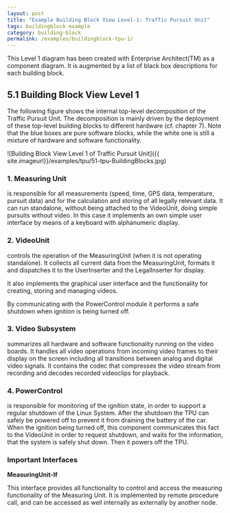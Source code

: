 ```yaml
---
layout: post
title: "Example Building Block View Level-1: Traffic Pursuit Unit"
tags: buildingblock example 
category: building-block
permalink: /examples/buildingblock-tpu-1/
---
```



<div class="arc42-example">
This Level 1 diagram has been created with Enterprise Architect(TM) as a component diagram. It is augmented by a list of black box descriptions for each building block. 
</div>

## 5.1 Building Block View Level 1
The following figure shows the internal top-level decomposition of the Traffic Pursuit Unit. The decomposition is mainly driven by the deployment of these top-level building blocks to different hardware (cf. chapter 7). Note that the blue boxes are pure software blocks, while the white one is still a mixture of hardware and software functionality.

![Building Block View Level 1 of Traffic Pursuit Unit]({{ site.imageurl}}/examples/tpu/51-tpu-BuildingBlocks.jpg)

### 1. Measuring Unit

is responsible for all measurements (speed, time, GPS data, temperature, pursuit data) and for the calculation and storing of all legally relevant data.
It can run standalone, without being attached to the VideoUnit, doing simple pursuits without video. In this case it implements an own simple user interface by means of a keyboard with alphanumeric display.

### 2. VideoUnit

controls the operation of the MeasuringUnit (when it is not operating standalone). It collects all current data from the MeasuringUnit, formats it and dispatches it to the UserInserter and the LegalInserter for display.

It also implements the graphical user interface and the functionality for creating, storing and managing videos.

By communicating with the PowerControl module it performs a safe shutdown when ignition is being turned off.

### 3. Video Subsystem

summarizes all hardware and software functionality running on the video boards. It handles all video operations from incoming video frames to their display on the screen including all transitions between analog and digital video signals. It contains the codec that compresses the video stream from recording and decodes recorded videoclips for playback.
 
### 4. PowerControl


is responsible for monitoring of the ignition state, in order to support a regular shutdown of the Linux System. After the shutdown the TPU can safely be powered off to prevent it from draining the battery of the car.  When the ignition being turned off, this component communicates this fact to the VideoUnit in order to request shutdown, and waits for the information, that the system is safely shut down. Then it powers off the TPU.

### Important Interfaces

**MeasuringUnit-If**

This interface provides all functionality to control and access the measuring functionality of the Measuring Unit. It is implemented by remote procedure call, and can be accessed as well internally as externally by another node.
